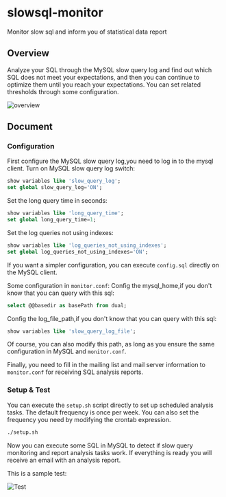 # slowsql-monitor
Monitor slow sql and inform you of statistical data report

## Overview

Analyze your SQL through the MySQL slow query log and find out which SQL does not meet your expectations, and then you can continue to optimize them until you reach your expectations. You can set related thresholds through some configuration.

![overview](https://github.com/wxisme/slowsql-monitor/blob/master/static/overview.png)

## Document
### Configuration
First configure the MySQL slow query log,you need to log in to the mysql client.
Turn on MySQL slow query log switch:
```sql
show variables like 'slow_query_log';
set global slow_query_log='ON';
```
Set the long query time in seconds:
```sql
show variables like 'long_query_time';
set global long_query_time=1;
```
Set the log queries not using indexes:
```sql
show variables like 'log_queries_not_using_indexes';
set global log_queries_not_using_indexes='ON';
```
If you want a simpler configuration, you can execute `config.sql` directly on the MySQL client.

Some configuration in `monitor.conf`:
Config the mysql_home,if you don't know that you can query with this sql:
```sql
select @@basedir as basePath from dual;
```
Config the log_file_path,if you don't know that you can query with this sql:
```sql
show variables like 'slow_query_log_file';
```
Of course, you can also modify this path, as long as you ensure the same configuration in MySQL and `monitor.conf`.

Finally, you need to fill in the mailing list and mail server information to `monitor.conf` for receiving SQL analysis reports.

### Setup & Test
You can execute the `setup.sh` script directly to set up scheduled analysis tasks. The default frequency is once per week. You can also set the frequency you need by modifying the crontab expression.
```bash
./setup.sh
```
Now you can execute some SQL in MySQL to detect if slow query monitoring and report analysis tasks work. If everything is ready you will receive an email with an analysis report.

This is a sample test:

![Test](https://github.com/wxisme/slowsql-monitor/blob/master/static/test.png)
